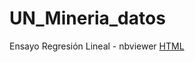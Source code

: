 # UN_Mineria_datos

Ensayo Regresión Lineal - nbviewer [HTML](https://nbviewer.jupyter.org/github/mcgongoraa/UN_Mineria_datos/blob/main/Tareas/Ensayo_Regresion_Lineal.ipynb)
